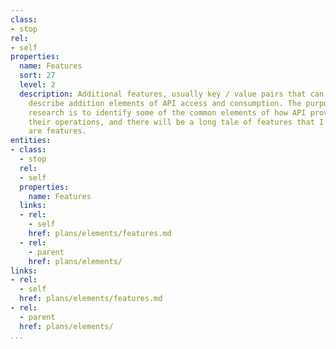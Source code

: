 ```yaml
---
class:
- stop
rel:
- self
properties:
  name: Features
  sort: 27
  level: 2
  description: Additional features, usually key / value pairs that can be used to
    describe addition elements of API access and consumption. The purpose of this
    research is to identify some of the common elements of how API providers plan
    their operations, and there will be a long tale of features that I do not capture--these
    are features.
entities:
- class:
  - stop
  rel:
  - self
  properties:
    name: Features
  links:
  - rel:
    - self
    href: plans/elements/features.md
  - rel:
    - parent
    href: plans/elements/
links:
- rel:
  - self
  href: plans/elements/features.md
- rel:
  - parent
  href: plans/elements/
...
```

